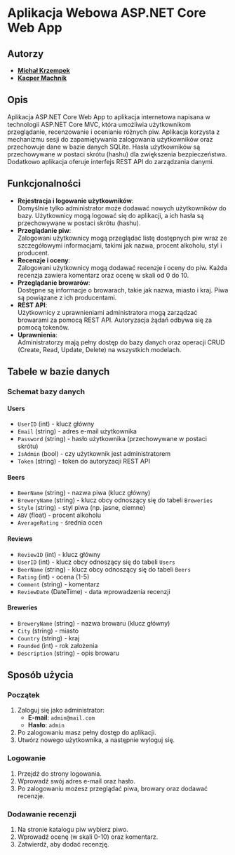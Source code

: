 # Aplikacja Webowa ASP.NET Core Web App

## Autorzy
- **[Michał Krzempek](https://github.com/miskrz0421)**
- **[Kacper Machnik](https://github.com/KacperMachnik)**

## Opis
Aplikacja ASP.NET Core Web App to aplikacja internetowa napisana w technologii ASP.NET Core MVC, która umożliwia użytkownikom przeglądanie, recenzowanie i ocenianie różnych piw. Aplikacja korzysta z mechanizmu sesji do zapamiętywania zalogowania użytkowników oraz przechowuje dane w bazie danych SQLite. Hasła użytkowników są przechowywane w postaci skrótu (hashu) dla zwiększenia bezpieczeństwa. Dodatkowo aplikacja oferuje interfejs REST API do zarządzania danymi.

## Funkcjonalności
- **Rejestracja i logowanie użytkowników**:  
  Domyślnie tylko administrator może dodawać nowych użytkowników do bazy. Użytkownicy mogą logować się do aplikacji, a ich hasła są przechowywane w postaci skrótu (hashu).  
- **Przeglądanie piw**:  
  Zalogowani użytkownicy mogą przeglądać listę dostępnych piw wraz ze szczegółowymi informacjami, takimi jak nazwa, procent alkoholu, styl i producent.  
- **Recenzje i oceny**:  
  Zalogowani użytkownicy mogą dodawać recenzje i oceny do piw. Każda recenzja zawiera komentarz oraz ocenę w skali od 0 do 10.  
- **Przeglądanie browarów**:  
  Dostępne są informacje o browarach, takie jak nazwa, miasto i kraj. Piwa są powiązane z ich producentami.  
- **REST API**:  
  Użytkownicy z uprawnieniami administratora mogą zarządzać browarami za pomocą REST API. Autoryzacja żądań odbywa się za pomocą tokenów.  
- **Uprawnienia**:  
  Administratorzy mają pełny dostęp do bazy danych oraz operacji CRUD (Create, Read, Update, Delete) na wszystkich modelach.  

## Tabele w bazie danych
### Schemat bazy danych
#### Users
- `UserID` (int) - klucz główny  
- `Email` (string) - adres e-mail użytkownika  
- `Password` (string) - hasło użytkownika (przechowywane w postaci skrótu)  
- `IsAdmin` (bool) - czy użytkownik jest administratorem  
- `Token` (string) - token do autoryzacji REST API  

#### Beers
- `BeerName` (string) - nazwa piwa (klucz główny)  
- `BreweryName` (string) - klucz obcy odnoszący się do tabeli `Breweries`  
- `Style` (string) - styl piwa (np. jasne, ciemne)  
- `ABV` (float) - procent alkoholu  
- `AverageRating` - średnia ocen  

#### Reviews
- `ReviewID` (int) - klucz główny  
- `UserID` (int) - klucz obcy odnoszący się do tabeli `Users`  
- `BeerName` (string) - klucz obcy odnoszący się do tabeli `Beers`  
- `Rating` (int) - ocena (1-5)  
- `Comment` (string) - komentarz  
- `ReviewDate` (DateTime) - data wprowadzenia recenzji  

#### Breweries
- `BreweryName` (string) - nazwa browaru (klucz główny)  
- `City` (string) - miasto  
- `Country` (string) - kraj  
- `Founded` (int) - rok założenia  
- `Description` (string) - opis browaru  

## Sposób użycia
### Początek
1. Zaloguj się jako administrator:  
   - **E-mail**: `admin@mail.com`  
   - **Hasło**: `admin`  
2. Po zalogowaniu masz pełny dostęp do aplikacji.  
3. Utwórz nowego użytkownika, a następnie wyloguj się.  

### Logowanie
1. Przejdź do strony logowania.  
2. Wprowadź swój adres e-mail oraz hasło.  
3. Po zalogowaniu możesz przeglądać piwa, browary oraz dodawać recenzje.  

### Dodawanie recenzji
1. Na stronie katalogu piw wybierz piwo.  
2. Wprowadź ocenę (w skali 0-10) oraz komentarz.  
3. Zatwierdź, aby dodać recenzję.  
